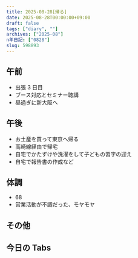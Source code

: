 ```yaml
---
title: 2025-08-28[帰る]
date: 2025-08-28T00:00:00+09:00
draft: false
tags: ["diary", ""]
archives: ["2025-08"]
n年日記: ["0828"]
slug: 598893
---
```


## 午前

- 出張 3 日目
- ブース対応とセミナー聴講
- 昼過ぎに新大阪へ

## 午後

- お土産を買って東京へ帰る
- 高崎線経由で帰宅
- 自宅でかたずけや洗濯をして子どもの習字の迎え
- 自宅で報告書の作成など

## 体調

- 68
- 営業活動が不調だった、モヤモヤ

## その他

## 今日の Tabs

